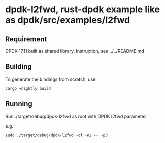 # dpdk-l2fwd, rust-dpdk example like as dpdk/src/examples/l2fwd

## Requirement

DPDK 17.11 built as shared library.
Instruction, see ../../README.md

## Building

To generate the bindings from scratch, use:

```
cargo +nightly build
```
## Running

Run ./target/debug/dpdk-l2fwd as root with DPDK l2fwd parameter.

e.g.

```
sudo ./target/debug/dpdk-l2fwd -cf -n2 -- -p3
```
